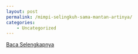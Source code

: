```yaml
---
layout: post
permalink: /mimpi-selingkuh-sama-mantan-artinya/
categories:
    - Uncategorized
---
```


[Baca Selengkapnya](/07)
